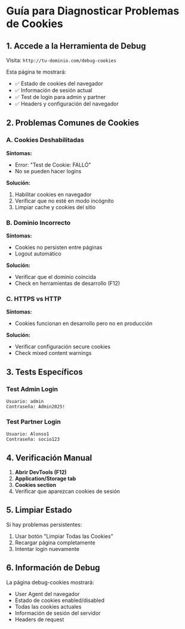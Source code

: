 # Guía para Diagnosticar Problemas de Cookies

## 1. Accede a la Herramienta de Debug

Visita: `http://tu-dominio.com/debug-cookies`

Esta página te mostrará:
- ✅ Estado de cookies del navegador
- ✅ Información de sesión actual
- ✅ Test de login para admin y partner
- ✅ Headers y configuración del navegador

## 2. Problemas Comunes de Cookies

### A. Cookies Deshabilitadas
**Síntomas:**
- Error: "Test de Cookie: FALLÓ"
- No se pueden hacer logins

**Solución:**
1. Habilitar cookies en navegador
2. Verificar que no esté en modo incógnito
3. Limpiar cache y cookies del sitio

### B. Dominio Incorrecto
**Síntomas:**
- Cookies no persisten entre páginas
- Logout automático

**Solución:**
- Verificar que el dominio coincida
- Check en herramientas de desarrollo (F12)

### C. HTTPS vs HTTP
**Síntomas:**
- Cookies funcionan en desarrollo pero no en producción

**Solución:**
- Verificar configuración secure cookies
- Check mixed content warnings

## 3. Tests Específicos

### Test Admin Login
```
Usuario: admin
Contraseña: Admin2025!
```

### Test Partner Login
```
Usuario: Alonso1
Contraseña: socio123
```

## 4. Verificación Manual

1. **Abrir DevTools (F12)**
2. **Application/Storage tab**
3. **Cookies section**
4. Verificar que aparezcan cookies de sesión

## 5. Limpiar Estado

Si hay problemas persistentes:
1. Usar botón "Limpiar Todas las Cookies"
2. Recargar página completamente
3. Intentar login nuevamente

## 6. Información de Debug

La página debug-cookies mostrará:
- User Agent del navegador
- Estado de cookies enabled/disabled
- Todas las cookies actuales
- Información de sesión del servidor
- Headers de request